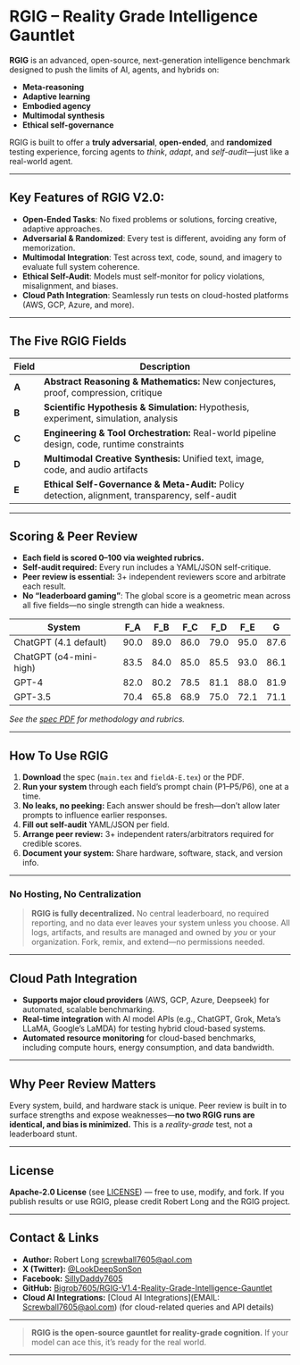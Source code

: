 # RGIG – Reality Grade Intelligence Gauntlet

**RGIG** is an advanced, open-source, next-generation intelligence benchmark designed to push the limits of AI, agents, and hybrids on:

* **Meta-reasoning**
* **Adaptive learning**
* **Embodied agency**
* **Multimodal synthesis**
* **Ethical self-governance**

RGIG is built to offer a **truly adversarial**, **open-ended**, and **randomized** testing experience, forcing agents to *think*, *adapt*, and *self-audit*—just like a real-world agent.

---

## Key Features of RGIG V2.0:

- **Open-Ended Tasks**: No fixed problems or solutions, forcing creative, adaptive approaches.
- **Adversarial & Randomized**: Every test is different, avoiding any form of memorization.
- **Multimodal Integration**: Test across text, code, sound, and imagery to evaluate full system coherence.
- **Ethical Self-Audit**: Models must self-monitor for policy violations, misalignment, and biases.
- **Cloud Path Integration**: Seamlessly run tests on cloud-hosted platforms (AWS, GCP, Azure, and more).

---

## The Five RGIG Fields

| Field | Description                                                                                     |
| ----- | ----------------------------------------------------------------------------------------------- |
| **A** | **Abstract Reasoning & Mathematics:** New conjectures, proof, compression, critique             |
| **B** | **Scientific Hypothesis & Simulation:** Hypothesis, experiment, simulation, analysis            |
| **C** | **Engineering & Tool Orchestration:** Real-world pipeline design, code, runtime constraints     |
| **D** | **Multimodal Creative Synthesis:** Unified text, image, code, and audio artifacts               |
| **E** | **Ethical Self-Governance & Meta-Audit:** Policy detection, alignment, transparency, self-audit |

---

## Scoring & Peer Review

- **Each field is scored 0–100 via weighted rubrics.**
- **Self-audit required:** Every run includes a YAML/JSON self-critique.
- **Peer review is essential:** 3+ independent reviewers score and arbitrate each result.
- **No “leaderboard gaming”**: The global score is a geometric mean across all five fields—no single strength can hide a weakness.

| System                 | F\_A | F\_B | F\_C | F\_D | F\_E | G    |
| ---------------------- | ---- | ---- | ---- | ---- | ---- | ---- |
| ChatGPT (4.1 default)  | 90.0 | 89.0 | 86.0 | 79.0 | 95.0 | 87.6 |
| ChatGPT (o4-mini-high) | 83.5 | 84.0 | 85.0 | 85.5 | 93.0 | 86.1 |
| GPT-4                  | 82.0 | 80.2 | 78.5 | 81.1 | 88.0 | 81.9 |
| GPT-3.5                | 70.4 | 65.8 | 68.9 | 75.0 | 72.1 | 71.1 |

*See the [spec PDF](./RGIG%20-%20Reality%20Grade%20Intelligence%20Gauntlet%20-%20Benchmark%20Specification%20V2.pdf) for methodology and rubrics.*

---

## How To Use RGIG

1. **Download** the spec (`main.tex` and `fieldA-E.tex`) or the PDF.
2. **Run your system** through each field’s prompt chain (P1–P5/P6), one at a time.
3. **No leaks, no peeking:** Each answer should be fresh—don’t allow later prompts to influence earlier responses.
4. **Fill out self-audit** YAML/JSON per field.
5. **Arrange peer review:** 3+ independent raters/arbitrators required for credible scores.
6. **Document your system:** Share hardware, software, stack, and version info.

---

### No Hosting, No Centralization

> **RGIG is fully decentralized.**
> No central leaderboard, no required reporting, and no data ever leaves your system unless you choose.
> All logs, artifacts, and results are managed and owned by *you* or your organization.
> Fork, remix, and extend—no permissions needed.

---

## Cloud Path Integration

- **Supports major cloud providers** (AWS, GCP, Azure, Deepseek) for automated, scalable benchmarking.
- **Real-time integration** with AI model APIs (e.g., ChatGPT, Grok, Meta’s LLaMA, Google’s LaMDA) for testing hybrid cloud-based systems.
- **Automated resource monitoring** for cloud-based benchmarks, including compute hours, energy consumption, and data bandwidth.

---

## Why Peer Review Matters

Every system, build, and hardware stack is unique.
Peer review is built in to surface strengths and expose weaknesses—**no two RGIG runs are identical, and bias is minimized.**
This is a *reality-grade* test, not a leaderboard stunt.

---

## License

**Apache-2.0 License** (see [LICENSE](./LICENSE)) — free to use, modify, and fork.
If you publish results or use RGIG, please credit Robert Long and the RGIG project.

---

## Contact & Links

- **Author:** Robert Long [screwball7605@aol.com](mailto:screwball7605@aol.com)
- **X (Twitter):** [@LookDeepSonSon](https://x.com/LookDeepSonSon)
- **Facebook:** [SillyDaddy7605](https://facebook.com/SillyDaddy7605)
- **GitHub:** [Bigrob7605/RGIG-V1.4-Reality-Grade-Intelligence-Gauntlet](https://github.com/Bigrob7605/RGIG-V1.4-Reality-Grade-Intelligence-Gauntlet)
- **Cloud AI Integrations:** [Cloud AI Integrations](EMAIL: Screwball7605@aol.com) (for cloud-related queries and API details)

---

> **RGIG is the open-source gauntlet for reality-grade cognition.**
> If your model can ace this, it’s ready for the real world.

---

